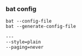 ###  bat config





 

```
bat --config-file
bat --generate-config-file

---
--style=plain
--paging=never
```
